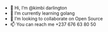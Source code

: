 - 👋 Hi, I’m @kimbi darlington
- 🌱 I’m currently learning golang
- 💞 I’m looking to collaborate on Open Source
- 📫 You can reach me +237 676 63 80 50

<!---
kimbi619/kimbi619 is a ✨ special ✨ repository because its `README.md` (this file) appears on your GitHub profile.
You can click the Preview link to take a look at your changes.
--->
